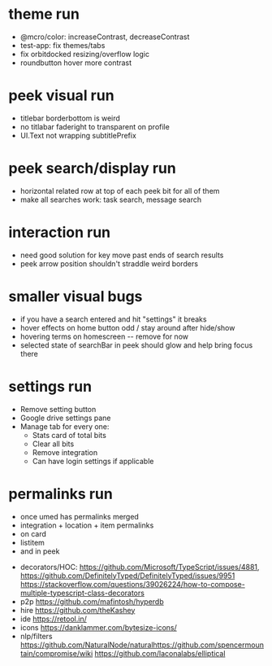 # theme run

- @mcro/color: increaseContrast, decreaseContrast
- test-app: fix themes/tabs
- fix orbitdocked resizing/overflow logic
- roundbutton hover more contrast

# peek visual run

- titlebar borderbottom is weird
- no titlabar faderight to transparent on profile
- UI.Text not wrapping subtitlePrefix

# peek search/display run

- horizontal related row at top of each peek bit for all of them
- make all searches work: task search, message search

# interaction run

- need good solution for key move past ends of search results
- peek arrow position shouldn't straddle weird borders

# smaller visual bugs

- if you have a search entered and hit "settings" it breaks
- hover effects on home button odd / stay around after hide/show
- hovering terms on homescreen -- remove for now
- selected state of searchBar in peek should glow and help bring focus there

# settings run

- Remove setting button
- Google drive settings pane
- Manage tab for every one:
  - Stats card of total bits
  - Clear all bits
  - Remove integration
  - Can have login settings if applicable

# permalinks run

- once umed has permalinks merged
- integration + location + item permalinks
- on card
- listitem
- and in peek

* decorators/HOC: https://github.com/Microsoft/TypeScript/issues/4881, https://github.com/DefinitelyTyped/DefinitelyTyped/issues/9951 https://stackoverflow.com/questions/39026224/how-to-compose-multiple-typescript-class-decorators
* p2p https://github.com/mafintosh/hyperdb
* hire https://github.com/theKashey
* ide https://retool.in/
* icons https://danklammer.com/bytesize-icons/
* nlp/filters https://github.com/NaturalNode/naturalhttps://github.com/spencermountain/compromise/wiki https://github.com/laconalabs/elliptical
